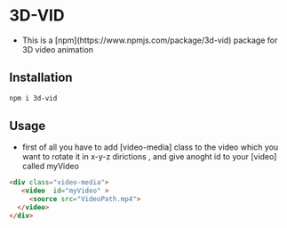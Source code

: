 # 3D-VID
<ul>
 
 <li>
This is a [npm](https://www.npmjs.com/package/3d-vid) package for 3D video animation 
 
 </li>
</ul>

## Installation

```bash
npm i 3d-vid
```

## Usage
 <ul>
   <li> first of all you have to add [video-media] class to the video which you want to rotate it in x-y-z dirictions , and give anoght id to your [video] called myVideo</li>
   </ul>
   
```html
<div class="video-media">
   <video  id="myVideo" >
     <source src="VideoPath.mp4">
  </video>
</div>
```
  
